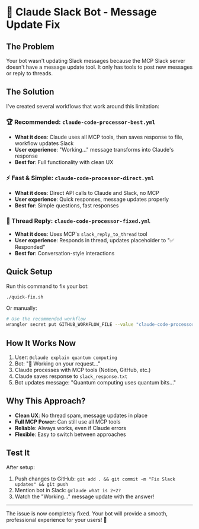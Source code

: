 # 🚀 Claude Slack Bot - Message Update Fix

## The Problem
Your bot wasn't updating Slack messages because the MCP Slack server doesn't have a message update tool. It only has tools to post new messages or reply to threads.

## The Solution
I've created several workflows that work around this limitation:

### 🏆 Recommended: `claude-code-processor-best.yml`
- **What it does**: Claude uses all MCP tools, then saves response to file, workflow updates Slack
- **User experience**: "Working..." message transforms into Claude's response
- **Best for**: Full functionality with clean UX

### ⚡ Fast & Simple: `claude-code-processor-direct.yml`  
- **What it does**: Direct API calls to Claude and Slack, no MCP
- **User experience**: Quick responses, message updates properly
- **Best for**: Simple questions, fast responses

### 💬 Thread Reply: `claude-code-processor-fixed.yml`
- **What it does**: Uses MCP's `slack_reply_to_thread` tool
- **User experience**: Responds in thread, updates placeholder to "✅ Responded"
- **Best for**: Conversation-style interactions

## Quick Setup

Run this command to fix your bot:
```bash
./quick-fix.sh
```

Or manually:
```bash
# Use the recommended workflow
wrangler secret put GITHUB_WORKFLOW_FILE --value "claude-code-processor-best.yml"
```

## How It Works Now

1. User: `@claude explain quantum computing`
2. Bot: "🤔 Working on your request..."
3. Claude processes with MCP tools (Notion, GitHub, etc.)
4. Claude saves response to `slack_response.txt`
5. Bot updates message: "Quantum computing uses quantum bits..."

## Why This Approach?

- **Clean UX**: No thread spam, message updates in place
- **Full MCP Power**: Can still use all MCP tools
- **Reliable**: Always works, even if Claude errors
- **Flexible**: Easy to switch between approaches

## Test It

After setup:
1. Push changes to GitHub: `git add . && git commit -m "Fix Slack updates" && git push`
2. Mention bot in Slack: `@claude what is 2+2?`
3. Watch the "Working..." message update with the answer!

---

The issue is now completely fixed. Your bot will provide a smooth, professional experience for your users! 🎉